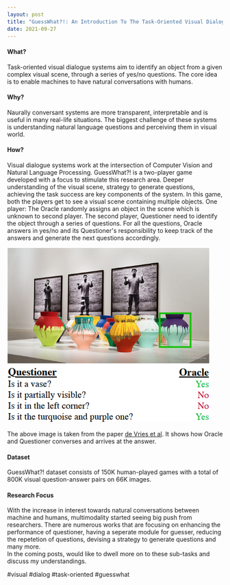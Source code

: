 ```yaml
---
layout: post
title: "GuessWhat?!: An Introduction To The Task-Oriented Visual Dialogue Systems"
date: 2021-09-27
---
```

#### What?
Task-oriented visual dialogue systems aim to identify an object from a given complex visual scene, through a series of yes/no questions. The core idea is to enable machines to have natural conversations with humans.

#### Why?
Naurally conversant systems are more transparent, interpretable and is useful in many real-life situations. The biggest challenge of these systems is understanding natural language questions and perceiving them in visual world. <br/>

#### How?
Visual dialogue systems work at the intersection of Computer Vision and Natural Language Processing. GuessWhat?! is a two-player game developed with a focus to stimulate this research area. Deeper understanding of the visual scene, strategy to generate questions, achieving the task success are key components of the system. In this game, both the players get to see a visual scene containing multiple objects. One player: The Oracle randomly assigns an object in the scene which is unknown to second player. The second player, Questioner need to identify the object through a series of questions. For all the questions, Oracle answers in yes/no and its Questioner's responsibility to keep track of the answers and generate the next questions accordingly.<br/>

![image info](images/Example_Image.png)
<br/>
<br/>
The above image is taken from the paper [de Vries et al](https://arxiv.org/pdf/1611.08481.pdf). It shows how Oracle and Questioner converses and arrives at the answer.<br/>

#### Dataset
GuessWhat?! dataset consists of 150K human-played games with a total of 800K visual question-answer pairs on 66K images.<br/>

#### Research Focus
With the increase in interest towards natural conversations between machine and humans, multimodality started seeing big push from researchers. There are numerous works that are focusing on enhancing the performance of questioner, having a seperate module for guesser, reducing the repetetion of questions, devising a strategy to generate questions and many more.  <br/>
In the coming posts, would like to dwell more on to these sub-tasks and discuss my understandings. <br/>

#visual #dialog #task-oriented #guesswhat
